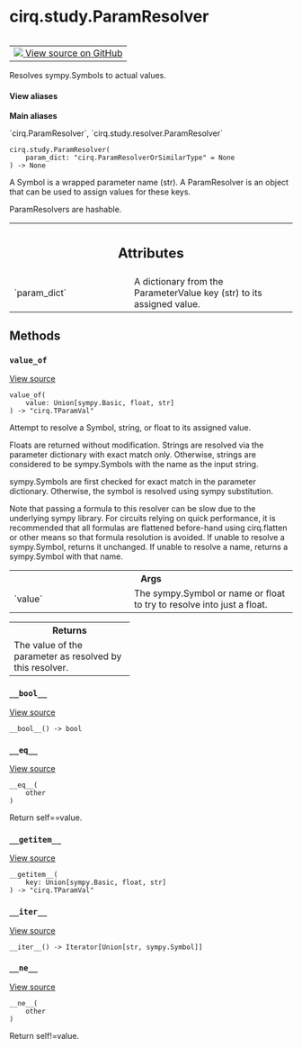 <div itemscope itemtype="http://developers.google.com/ReferenceObject">
<meta itemprop="name" content="cirq.study.ParamResolver" />
<meta itemprop="path" content="Stable" />
<meta itemprop="property" content="__bool__"/>
<meta itemprop="property" content="__eq__"/>
<meta itemprop="property" content="__getitem__"/>
<meta itemprop="property" content="__init__"/>
<meta itemprop="property" content="__iter__"/>
<meta itemprop="property" content="__ne__"/>
<meta itemprop="property" content="__new__"/>
<meta itemprop="property" content="value_of"/>
</div>

# cirq.study.ParamResolver

<!-- Insert buttons and diff -->

<table class="tfo-notebook-buttons tfo-api" align="left">

<td>
  <a target="_blank" href="https://github.com/quantumlib/cirq/tree/master/cirq/study/resolver.py">
    <img src="https://www.tensorflow.org/images/GitHub-Mark-32px.png" />
    View source on GitHub
  </a>
</td>
</table>



Resolves sympy.Symbols to actual values.

<section class="expandable">
  <h4 class="showalways">View aliases</h4>
  <p>
<b>Main aliases</b>
<p>`cirq.ParamResolver`, `cirq.study.resolver.ParamResolver`</p>
</p>
</section>

<pre class="devsite-click-to-copy prettyprint lang-py tfo-signature-link">
<code>cirq.study.ParamResolver(
    param_dict: "cirq.ParamResolverOrSimilarType" = None
) -> None
</code></pre>



<!-- Placeholder for "Used in" -->

A Symbol is a wrapped parameter name (str). A ParamResolver is an object
that can be used to assign values for these keys.

ParamResolvers are hashable.



<!-- Tabular view -->
 <table class="responsive fixed orange">
<colgroup><col width="214px"><col></colgroup>
<tr><th colspan="2"><h2 class="add-link">Attributes</h2></th></tr>

<tr>
<td>
`param_dict`
</td>
<td>
A dictionary from the ParameterValue key (str) to its
assigned value.
</td>
</tr>
</table>



## Methods

<h3 id="value_of"><code>value_of</code></h3>

<a target="_blank" href="https://github.com/quantumlib/cirq/tree/master/cirq/study/resolver.py">View source</a>

<pre class="devsite-click-to-copy prettyprint lang-py tfo-signature-link">
<code>value_of(
    value: Union[sympy.Basic, float, str]
) -> "cirq.TParamVal"
</code></pre>

Attempt to resolve a Symbol, string, or float to its assigned value.

Floats are returned without modification.  Strings are resolved via
the parameter dictionary with exact match only.  Otherwise, strings
are considered to be sympy.Symbols with the name as the input string.

sympy.Symbols are first checked for exact match in the parameter
dictionary.  Otherwise, the symbol is resolved using sympy substitution.

Note that passing a formula to this resolver can be slow due to the
underlying sympy library.  For circuits relying on quick performance,
it is recommended that all formulas are flattened before-hand using
cirq.flatten or other means so that formula resolution is avoided.
If unable to resolve a sympy.Symbol, returns it unchanged.
If unable to resolve a name, returns a sympy.Symbol with that name.

<!-- Tabular view -->
 <table class="responsive fixed orange">
<colgroup><col width="214px"><col></colgroup>
<tr><th colspan="2">Args</th></tr>

<tr>
<td>
`value`
</td>
<td>
The sympy.Symbol or name or float to try to resolve into just
a float.
</td>
</tr>
</table>



<!-- Tabular view -->
 <table class="responsive fixed orange">
<colgroup><col width="214px"><col></colgroup>
<tr><th colspan="2">Returns</th></tr>
<tr class="alt">
<td colspan="2">
The value of the parameter as resolved by this resolver.
</td>
</tr>

</table>



<h3 id="__bool__"><code>__bool__</code></h3>

<a target="_blank" href="https://github.com/quantumlib/cirq/tree/master/cirq/study/resolver.py">View source</a>

<pre class="devsite-click-to-copy prettyprint lang-py tfo-signature-link">
<code>__bool__() -> bool
</code></pre>




<h3 id="__eq__"><code>__eq__</code></h3>

<a target="_blank" href="https://github.com/quantumlib/cirq/tree/master/cirq/study/resolver.py">View source</a>

<pre class="devsite-click-to-copy prettyprint lang-py tfo-signature-link">
<code>__eq__(
    other
)
</code></pre>

Return self==value.


<h3 id="__getitem__"><code>__getitem__</code></h3>

<a target="_blank" href="https://github.com/quantumlib/cirq/tree/master/cirq/study/resolver.py">View source</a>

<pre class="devsite-click-to-copy prettyprint lang-py tfo-signature-link">
<code>__getitem__(
    key: Union[sympy.Basic, float, str]
) -> "cirq.TParamVal"
</code></pre>




<h3 id="__iter__"><code>__iter__</code></h3>

<a target="_blank" href="https://github.com/quantumlib/cirq/tree/master/cirq/study/resolver.py">View source</a>

<pre class="devsite-click-to-copy prettyprint lang-py tfo-signature-link">
<code>__iter__() -> Iterator[Union[str, sympy.Symbol]]
</code></pre>




<h3 id="__ne__"><code>__ne__</code></h3>

<a target="_blank" href="https://github.com/quantumlib/cirq/tree/master/cirq/study/resolver.py">View source</a>

<pre class="devsite-click-to-copy prettyprint lang-py tfo-signature-link">
<code>__ne__(
    other
)
</code></pre>

Return self!=value.




